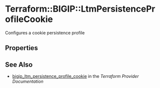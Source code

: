 # Terraform::BIGIP::LtmPersistenceProfileCookie

Configures a cookie persistence profile

## Properties


## See Also

* [bigip_ltm_persistence_profile_cookie](https://www.terraform.io/docs/providers/bigip/r/ltm_persistence_profile_cookie.html) in the _Terraform Provider Documentation_